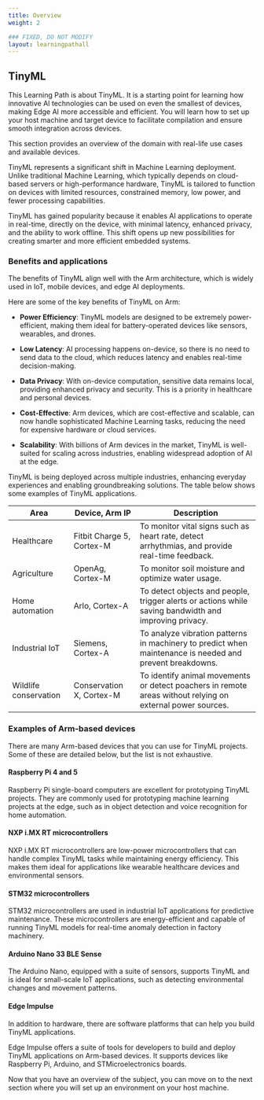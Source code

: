 ```yaml
---
title: Overview
weight: 2

### FIXED, DO NOT MODIFY
layout: learningpathall
---
```


## TinyML


This Learning Path is about TinyML. It is a starting point for learning how innovative AI technologies can be used on even the smallest of devices, making Edge AI more accessible and efficient. You will learn how to set up your host machine and target device to facilitate compilation and ensure smooth integration across devices.

This section provides an overview of the domain with real-life use cases and available devices.

TinyML represents a significant shift in Machine Learning deployment. Unlike traditional Machine Learning, which typically depends on cloud-based servers or high-performance hardware, TinyML is tailored to function on devices with limited resources, constrained memory, low power, and fewer processing capabilities. 

TinyML has gained popularity because it enables AI applications to operate in real-time, directly on the device, with minimal latency, enhanced privacy, and the ability to work offline. This shift opens up new possibilities for creating smarter and more efficient embedded systems.

### Benefits and applications

The benefits of TinyML align well with the Arm architecture, which is widely used in IoT, mobile devices, and edge AI deployments.

Here are some of the key benefits of TinyML on Arm:


- **Power Efficiency**: TinyML models are designed to be extremely power-efficient, making them ideal for battery-operated devices like sensors, wearables, and drones.

- **Low Latency**: AI processing happens on-device, so there is no need to send data to the cloud, which reduces latency and enables real-time decision-making.

- **Data Privacy**: With on-device computation, sensitive data remains local, providing enhanced privacy and security. This is a priority in healthcare and personal devices.

- **Cost-Effective**: Arm devices, which are cost-effective and scalable, can now handle sophisticated Machine Learning tasks, reducing the need for expensive hardware or cloud services.

- **Scalability**: With billions of Arm devices in the market, TinyML is well-suited for scaling across industries, enabling widespread adoption of AI at the edge.

TinyML is being deployed across multiple industries, enhancing everyday experiences and enabling groundbreaking solutions. The table below shows some examples of TinyML applications.

| Area                  |  Device, Arm IP             | Description                                                                                                |
| ------                | -------                     | ------------                                                                                               |
| Healthcare            | Fitbit Charge 5, Cortex-M   | To monitor vital signs such as heart rate, detect arrhythmias, and provide real-time feedback.             |
| Agriculture           | OpenAg, Cortex-M            | To monitor soil moisture and optimize water usage.                                                         |
| Home automation       | Arlo, Cortex-A              | To detect objects and people, trigger alerts or actions while saving bandwidth and improving privacy.      |
| Industrial IoT        | Siemens, Cortex-A           | To analyze vibration patterns in machinery to predict when maintenance is needed and prevent breakdowns.   |
| Wildlife conservation | Conservation X, Cortex-M    | To identify animal movements or detect poachers in remote areas without relying on external power sources. |

### Examples of Arm-based devices

There are many Arm-based devices that you can use for TinyML projects. Some of these are detailed below, but the list is not exhaustive.

#### Raspberry Pi 4 and 5

Raspberry Pi single-board computers are excellent for prototyping TinyML projects. They are commonly used for prototyping machine learning projects at the edge, such as in object detection and voice recognition for home automation.

#### NXP i.MX RT microcontrollers

NXP i.MX RT microcontrollers are low-power microcontrollers that can handle complex TinyML tasks while maintaining energy efficiency. This makes them ideal for applications like wearable healthcare devices and environmental sensors.

#### STM32 microcontrollers

STM32 microcontrollers are used in industrial IoT applications for predictive maintenance. These microcontrollers are energy-efficient and capable of running TinyML models for real-time anomaly detection in factory machinery.

#### Arduino Nano 33 BLE Sense

The Arduino Nano, equipped with a suite of sensors, supports TinyML and is ideal for small-scale IoT applications, such as detecting environmental changes and movement patterns.

#### Edge Impulse

In addition to hardware, there are software platforms that can help you build TinyML applications.

Edge Impulse offers a suite of tools for developers to build and deploy TinyML applications on Arm-based devices. It supports devices like Raspberry Pi, Arduino, and STMicroelectronics boards.

Now that you have an overview of the subject, you can move on to the next section where you will set up an environment on your host machine.